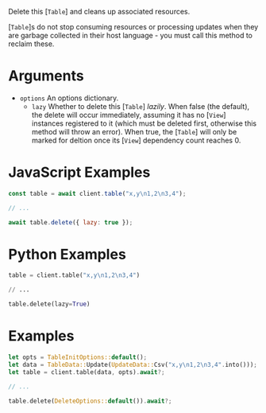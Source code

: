 Delete this [`Table`] and cleans up associated resources.

[`Table`]s do not stop consuming resources or processing updates when they are
garbage collected in their host language - you must call this method to reclaim
these.

# Arguments

-   `options` An options dictionary.
    -   `lazy` Whether to delete this [`Table`] _lazily_. When false (the
        default), the delete will occur immediately, assuming it has no [`View`]
        instances registered to it (which must be deleted first, otherwise this
        method will throw an error). When true, the [`Table`] will only be
        marked for deltion once its [`View`] dependency count reaches 0.

<div class="javascript">

# JavaScript Examples

```javascript
const table = await client.table("x,y\n1,2\n3,4");

// ...

await table.delete({ lazy: true });
```

</div>
<div class="python">

# Python Examples

```python
table = client.table("x,y\n1,2\n3,4")

// ...

table.delete(lazy=True)
```

</div>
<div class="rust">

# Examples

```rust
let opts = TableInitOptions::default();
let data = TableData::Update(UpdateData::Csv("x,y\n1,2\n3,4".into()));
let table = client.table(data, opts).await?;

// ...

table.delete(DeleteOptions::default()).await?;
```

</div>

